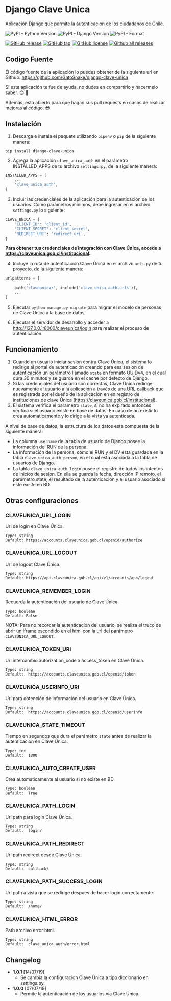 # Django Clave Unica

Aplicación Django que permite la autenticación de los ciudadanos de Chile.

![PyPI - Python Version](https://img.shields.io/pypi/pyversions/django-clave-unica.svg)
![PyPI - Django Version](https://img.shields.io/pypi/djversions/django-clave-unica.svg)
![PyPI - Format](https://img.shields.io/pypi/format/django-clave-unica.svg)

[![GitHub release](https://img.shields.io/github/release/gatosnake/django-clave-unica.svg)](https://github.com/GatoSnake/django-clave-unica/releases/)
[![GitHub tag](https://img.shields.io/github/tag/gatosnake/django-clave-unica.svg)](https://github.com/GatoSnake/django-clave-unica/tags/)
[![GitHub license](https://img.shields.io/github/license/gatosnake/django-clave-unica.svg)](https://github.com/GatoSnake/django-clave-unica/blob/master/LICENSE)
[![Github all releases](https://img.shields.io/github/downloads/gatosnake/django-clave-unica/total.svg)](https://github.com/GatoSnake/django-clave-unica/releases/)

## Codigo Fuente

El código fuente de la aplicación lo puedes obtener de la siguiente url en Github:
https://github.com/GatoSnake/django-clave-unica

Si esta aplicación te fue de ayuda, no dudes en compartirlo y hacermelo saber. :blush: :beers:

Además, esta abierto para que hagan sus pull requests en casos de realizar mejoras al código. :sunglasses:

## Instalación

1. Descarga e instala el paquete utilizando `pipenv` o `pip` de la siguiente manera:
```
pip install django-clave-unica
```

2. Agrega la aplicación `clave_unica_auth` en el parámetro INSTALLED_APPS de tu archivo `settings.py`, 
de la siguiente manera:
```python
INSTALLED_APPS = [
	...
	'clave_unica_auth',
]
```

3. Incluir las credenciales de la aplicación para la autenticación de los usuarios. Como parámetros mínimos, debe ingresar en el archivo `settings.py` lo siguiente:
```python
CLAVE_UNICA = {
    'CLIENT_ID': 'client_id',
    'CLIENT_SECRET': 'client_secret',
    'REDIRECT_URI': 'redirect_uri',
}
```
**Para obtener tus credenciales de integración con Clave Única, accede a https://claveunica.gob.cl/institucional.**

4. Incluye la ruta de autenticación Clave Única en el archivo `urls.py` de tu proyecto, 
de la siguiente manera:
```python
urlpatterns = [
		...
	path('claveunica/', include('clave_unica_auth.urls')),
	...
]
```

5. Ejecutar `python manage.py migrate` para migrar el modelo de personas de Clave Unica a la base de datos.

6. Ejecutar el servidor de desarrollo y acceder a http://127.0.0.1:8000/claveunica/login para realizar el proceso de autenticación.

## Funcionamiento

1. Cuando un usuario iniciar sesión contra Clave Única, el sistema lo redirige al portal de autenticación creando para esa sesion de autenticación un parámetro llamado `state` en formato UUIDv4, en el cual dura 30 minutos y se guarda en el cache por defecto de Django. 
2. Si las credenciales del usuario son correctas, Clave Única redirige nuevamente al usuario a la aplicación a través de una URL callback que es registrada por el dueño de la aplicación en en registro de instituciones de clave Única (https://claveunica.gob.cl/institucional).
3. El sistema verifica el parametro `state`, si no ha expirado entonces verifica si el usuario existe en base de datos. En caso de no existir lo crea automaticamente y lo dirige a la vista ya autenticada.

A nivel de base de datos, la estructura de los datos esta compuesta de la siguiente manera:
* La columna `username` de la tabla de usuario de Django posee la información del RUN de la persona.
* La información de la persona, como el RUN y el DV esta guardada en la tabla `clave_unica_auth_person`, en el cual esta asociada a la tabla de usuarios de Django.
* La tabla `clave_unica_auth_login` posee el registro de todos los intentos de inicios de sesión. En ella se guarda la fecha, dirección IP remoto, el parámetro state, el resultado de la autenticación y el usuario asociado si este existe en BD.

## Otras configuraciones

### CLAVEUNICA_URL_LOGIN
Url de login en Clave Única.
```
Type: string
Default: https://accounts.claveunica.gob.cl/openid/authorize
```
### CLAVEUNICA_URL_LOGOUT
Url de logout Clave Única.
```
Type: string
Default: https://api.claveunica.gob.cl/api/v1/accounts/app/logout
```
### CLAVEUNICA_REMEMBER_LOGIN
Recuerda la autenticación del usuario de Clave Única.
```
Type: boolean
Default: False
```
NOTA: Para no recordar la autenticación del usuario, se realiza el truco de abrir un iframe escondido en el html con la url del parámetro `CLAVEUNICA_URL_LOGOUT`.
### CLAVEUNICA_TOKEN_URI
Url intercambio autorization_code a access_token en Clave Única.
```
Type: string
Default:  https://accounts.claveunica.gob.cl/openid/token
```
### CLAVEUNICA_USERINFO_URI
Url para obtención de información del usuario en Clave Única.
```
Type: string
Default:  https://accounts.claveunica.gob.cl/openid/userinfo
```
### CLAVEUNICA_STATE_TIMEOUT
Tiempo en segundos que dura el parámetro `state` antes de realizar la autenticación en Clave Única.
```
Type: int
Default:  1800
```
### CLAVEUNICA_AUTO_CREATE_USER
Crea automaticamente al usuario si no existe en BD.
```
Type: boolean
Default:  True
```
### CLAVEUNICA_PATH_LOGIN
Url path para login Clave Única.
```
Type: string
Default:  login/
```
### CLAVEUNICA_PATH_REDIRECT
Url path redirect desde Clave Única.
```
Type: string
Default:  callback/
```
### CLAVEUNICA_PATH_SUCCESS_LOGIN
Url path a vista que se redirige despues de hacer login correctamente.
```
Type: string
Default:  /home/
```
### CLAVEUNICA_HTML_ERROR
Path archivo error html.
```
Type: string
Default:  clave_unica_auth/error.html
```

## Changelog

* **1.0.1** [14/07/19]
	* Se cambia la configuracion Clave Única a tipo diccionario en settings.py.
* **1.0.0** [07/07/19]
	* Permite la autenticación de los usuarios via Clave Única.
